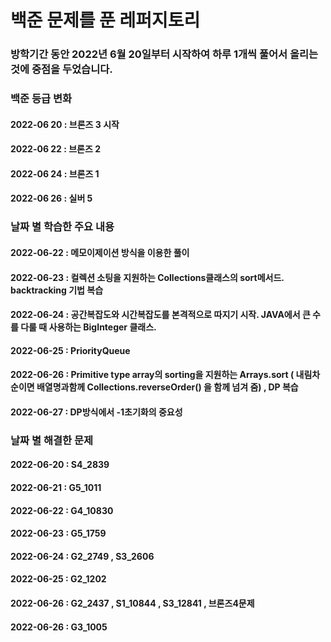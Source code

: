 # 백준 문제를 푼 레퍼지토리
### 방학기간 동안 2022년 6월 20일부터 시작하여 하루 1개씩 풀어서 올리는 것에 중점을 두었습니다. 

### 백준 등급 변화
#### 2022-06 20 : 브론즈 3 시작
#### 2022-06 22 : 브론즈 2
#### 2022-06 24 : 브론즈 1
#### 2022-06 26 : 실버 5

### 날짜 별 학습한 주요 내용
#### 2022-06-22 : 메모이제이션 방식을 이용한 풀이
#### 2022-06-23 : 컬렉션 소팅을 지원하는 Collections클래스의 sort메서드.  backtracking 기법 복습
#### 2022-06-24 : 공간복잡도와 시간복잡도를 본격적으로 따지기 시작.  JAVA에서 큰 수를 다룰 때 사용하는 BigInteger 클래스.
#### 2022-06-25 : PriorityQueue
#### 2022-06-26 : Primitive type array의 sorting을 지원하는 Arrays.sort ( 내림차순이면 배열명과함께 Collections.reverseOrder() 을 함께 넘겨 줌) , DP 복습
#### 2022-06-27 : DP방식에서 -1초기화의 중요성

### 날짜 별 해결한 문제
#### 2022-06-20 : S4_2839 
#### 2022-06-21 : G5_1011
#### 2022-06-22 : G4_10830
#### 2022-06-23 : G5_1759
#### 2022-06-24 : G2_2749 , S3_2606
#### 2022-06-25 : G2_1202
#### 2022-06-26 : G2_2437 , S1_10844 , S3_12841 , 브론즈4문제
#### 2022-06-26 : G3_1005
